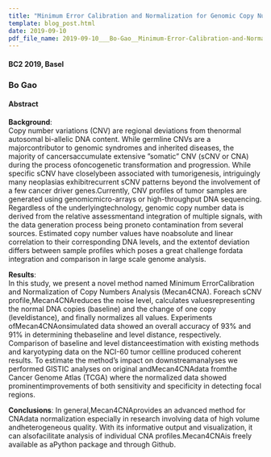 ```yaml
---
title: "Minimum Error Calibration and Normalization for Genomic Copy Number Analysis"
template: blog_post.html 
date: 2019-09-10
pdf_file_name: 2019-09-10___Bo-Gao__Minimum-Error-Calibration-and-Normalization-for-Genomic-Copy-Number-Analysis__BC2_Basel_poster.pdf
---
```


#### BC2 2019, Basel
### Bo Gao

#### Abstract

**Background**:  
Copy number variations (CNV) are regional deviations from thenormal autosomal bi-allelic DNA content. While germline CNVs are a majorcontributor to genomic syndromes and inherited diseases, the majority of cancersaccumulate extensive ”somatic” CNV (sCNV or CNA) during the process ofoncogenetic transformation and progression. While specific sCNV have closelybeen associated with tumorigenesis, intriguingly many neoplasias exhibitrecurrent sCNV patterns beyond the involvement of a few cancer driver genes.Currently, CNV profiles of tumor samples are generated using genomicmicro-arrays or high-throughput DNA sequencing. Regardless of the underlyingtechnology, genomic copy number data is derived from the relative assessmentand integration of multiple signals, with the data generation process being proneto contamination from several sources. Estimated copy number values have noabsolute and linear correlation to their corresponding DNA levels, and the extentof deviation differs between sample profiles which poses a great challenge fordata integration and comparison in large scale genome analysis.

**Results**:  
In this study, we present a novel method named Minimum ErrorCalibration and Normalization of Copy Numbers Analysis (Mecan4CNA). Foreach sCNV profile,Mecan4CNAreduces the noise level, calculates valuesrepresenting the normal DNA copies (baseline) and the change of one copy (leveldistance), and finally normalizes all values. Experiments ofMecan4CNAonsimulated data showed an overall accuracy of 93% and 91% in determining thebaseline and level distance, respectively. Comparison of baseline and level distanceestimation with existing methods and karyotyping data on the NCI-60 tumor cellline produced coherent results. To estimate the method’s impact on downstreamanalyses we performed GISTIC analyses on original andMecan4CNAdata fromthe Cancer Genome Atlas (TCGA) where the normalized data showed prominentimprovements of both sensitivity and specificity in detecting focal regions.

**Conclusions**: 
In general,Mecan4CNAprovides an advanced method for CNAdata normalization especially in research involving data of high volume andheterogeneous quality. With its informative output and visualization, it can alsofacilitate analysis of individual CNA profiles.Mecan4CNAis freely available as aPython package and through Github.




